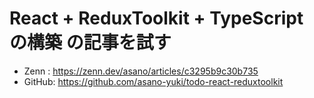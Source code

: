 # React + ReduxToolkit + TypeScript の構築 の記事を試す
- Zenn  : https://zenn.dev/asano/articles/c3295b9c30b735
- GitHub: https://github.com/asano-yuki/todo-react-reduxtoolkit